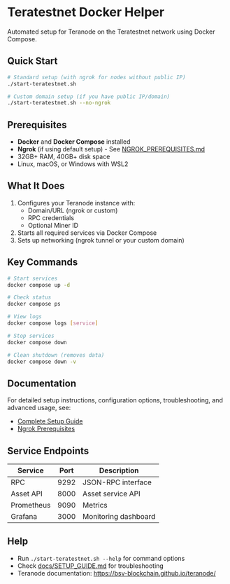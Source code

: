 # Teratestnet Docker Helper

Automated setup for Teranode on the Teratestnet network using Docker Compose.

## Quick Start

```bash
# Standard setup (with ngrok for nodes without public IP)
./start-teratestnet.sh

# Custom domain setup (if you have public IP/domain)
./start-teratestnet.sh --no-ngrok
```

## Prerequisites

- **Docker** and **Docker Compose** installed
- **Ngrok** (if using default setup) - See [NGROK_PREREQUISITES.md](./NGROK_PREREQUISITES.md)
- 32GB+ RAM, 40GB+ disk space
- Linux, macOS, or Windows with WSL2

## What It Does

1. Configures your Teranode instance with:
   - Domain/URL (ngrok or custom)
   - RPC credentials
   - Optional Miner ID
2. Starts all required services via Docker Compose
3. Sets up networking (ngrok tunnel or your custom domain)

## Key Commands

```bash
# Start services
docker compose up -d

# Check status
docker compose ps

# View logs
docker compose logs [service]

# Stop services
docker compose down

# Clean shutdown (removes data)
docker compose down -v
```

## Documentation

For detailed setup instructions, configuration options, troubleshooting, and advanced usage, see:
- [Complete Setup Guide](./docs/SETUP_GUIDE.md)
- [Ngrok Prerequisites](./NGROK_PREREQUISITES.md)

## Service Endpoints

| Service | Port | Description |
|---------|------|-------------|
| RPC | 9292 | JSON-RPC interface |
| Asset API | 8000 | Asset service API |
| Prometheus | 9090 | Metrics |
| Grafana | 3000 | Monitoring dashboard |

## Help

- Run `./start-teratestnet.sh --help` for command options
- Check [docs/SETUP_GUIDE.md](./docs/SETUP_GUIDE.md) for troubleshooting
- Teranode documentation: https://bsv-blockchain.github.io/teranode/